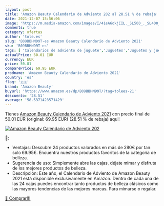 ```yaml
---
layout: post
title: 'Amazon Beauty Calendario de Adviento 202 al 28.51 % de rebaja'
date: 2021-12-07 15:56:06
image: 'https://m.media-amazon.com/images/I/41eA6okjIIL._SL500_._SL400_.jpg'
comments: true
category: ofertas
author: 'tole.es'
slug: 'B09BBHN99T-es Amazon Beauty Calendario de Adviento 2021'
sku: 'B09BBHN99T-es'
tags: [ 'Calendarios de adviento de juguete','Juguetes','Juguetes y juegos','adviento','amazon beauty', ]
actualPrice: 50.01 EUR
currency: EUR
price: 50.01
comparePrice: 69.95 EUR
prodname: 'Amazon Beauty Calendario de Adviento 2021'
country: 'es'
flag: '🇪🇸'
brand: 'Amazon Beauty'
buyurl: 'https://www.amazon.es/dp/B09BBHN99T/?tag=tolees-21'
descuento: '28.51'
average: '58.5371428571429'
---
```


Tienes [Amazon Beauty Calendario de Adviento 2021](https://www.amazon.es/dp/B09BBHN99T/?tag=tolees-21) con precio final de  50.01 EUR (original: 69.95 EUR) (28.51 %  de rebaja) aqui!

[![Amazon Beauty Calendario de Adviento 202](https://m.media-amazon.com/images/I/41eA6okjIIL._SL500_._SL400_.jpg)](https://www.amazon.es/dp/B09BBHN99T/?tag=tolees-21)

🔎:

- Ventajas: Descubre 24 productos valorados en más de 280€ por tan solo 69.95€. Encuentra nuestros productos favoritos de la categoría de belleza.
- Sugerencia de uso: Simplemente abre las cajas, déjate mimar y disfruta de los mejores productos de belleza.
- Descripción: Este año, el Calendario de Adviento de Amazon Beauty 2021 está disponible exclusivamente en Amazon. Dentro de cada una de las 24 cajas puedes encontrar tanto productos de belleza clásicos como las mayores tendencias de las mejores marcas. Para mimarse o regalar.

[🛒 Comprar!!!](https://www.amazon.es/dp/B09BBHN99T/?tag=tolees-21)
